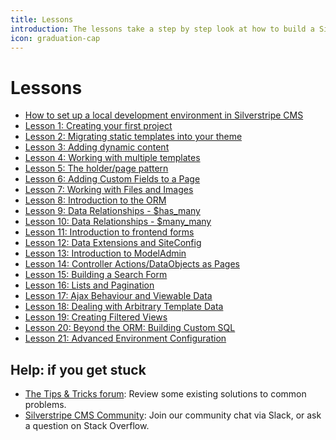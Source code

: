 ```yaml
---
title: Lessons
introduction: The lessons take a step by step look at how to build a Silverstripe CMS application.
icon: graduation-cap
---
```


# Lessons

- [How to set up a local development environment in Silverstripe CMS](https://www.silverstripe.org/learn/lessons/v4/up-and-running-setting-up-a-local-silverstripe-dev-environment-1)
- [Lesson 1: Creating your first project](https://www.silverstripe.org/learn/lessons/v4/creating-your-first-project)
- [Lesson 2: Migrating static templates into your theme](https://www.silverstripe.org/learn/lessons/v4/migrating-static-templates-into-your-theme-1)
- [Lesson 3: Adding dynamic content](https://www.silverstripe.org/learn/lessons/v4/adding-dynamic-content-1)
- [Lesson 4: Working with multiple templates](https://www.silverstripe.org/learn/lessons/v4/working-with-multiple-templates-1)
- [Lesson 5: The holder/page pattern](https://www.silverstripe.org/learn/lessons/v4/the-holderpage-pattern-1)
- [Lesson 6: Adding Custom Fields to a Page](https://www.silverstripe.org/learn/lessons/v4/adding-custom-fields-to-a-page-1)
- [Lesson 7: Working with Files and Images](https://www.silverstripe.org/learn/lessons/v4/working-with-files-and-images-1)
- [Lesson 8: Introduction to the ORM](https://www.silverstripe.org/learn/lessons/v4/introduction-to-the-orm-1)
- [Lesson 9: Data Relationships - $has_many](https://www.silverstripe.org/learn/lessons/v4/working-with-data-relationships-has-many-1)
- [Lesson 10: Data Relationships - $many_many](https://www.silverstripe.org/learn/lessons/v4/working-with-data-relationships-many-many-1)
- [Lesson 11: Introduction to frontend forms](https://www.silverstripe.org/learn/lessons/v4/introduction-to-frontend-forms-1)
- [Lesson 12: Data Extensions and SiteConfig](https://www.silverstripe.org/learn/lessons/v4/data-extensions-and-siteconfig-1)
- [Lesson 13: Introduction to ModelAdmin](https://www.silverstripe.org/learn/lessons/v4/introduction-to-modeladmin-1)
- [Lesson 14: Controller Actions/DataObjects as Pages](https://www.silverstripe.org/learn/lessons/v4/controller-actions-dataobjects-as-pages-1)
- [Lesson 15: Building a Search Form](https://www.silverstripe.org/learn/lessons/v4/building-a-search-form-1)
- [Lesson 16: Lists and Pagination](https://www.silverstripe.org/learn/lessons/v4/lists-and-pagination-1)
- [Lesson 17: Ajax Behaviour and Viewable Data](https://www.silverstripe.org/learn/lessons/v4/ajax-behaviour-and-viewabledata-1)
- [Lesson 18: Dealing with Arbitrary Template Data](https://www.silverstripe.org/learn/lessons/v4/dealing-with-arbitrary-template-data-1)
- [Lesson 19: Creating Filtered Views](https://www.silverstripe.org/learn/lessons/v4/creating-filtered-views-1)
- [Lesson 20: Beyond the ORM: Building Custom SQL](https://www.silverstripe.org/learn/lessons/v4/beyond-the-orm-building-custom-sql-1)
- [Lesson 21: Advanced Environment Configuration](https://www.silverstripe.org/learn/lessons/v4/advanced-environment-configuration-1)

## Help: if you get stuck

- [The Tips & Tricks forum](https://forum.silverstripe.org/c/tips): Review some existing solutions to common problems.
- [Silverstripe CMS Community](http://www.silverstripe.org/community/): Join our community chat via Slack, or ask a question
  on Stack Overflow.
